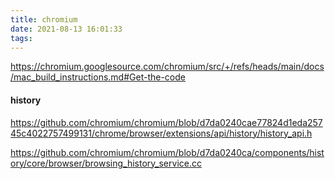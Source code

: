 ```yaml
---
title: chromium
date: 2021-08-13 16:01:33
tags:
---
```


https://chromium.googlesource.com/chromium/src/+/refs/heads/main/docs/mac_build_instructions.md#Get-the-code

#### history

https://github.com/chromium/chromium/blob/d7da0240cae77824d1eda25745c4022757499131/chrome/browser/extensions/api/history/history_api.h

https://github.com/chromium/chromium/blob/d7da0240ca/components/history/core/browser/browsing_history_service.cc
